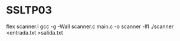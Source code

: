 # SSLTP03
flex scanner.l
gcc -g -Wall scanner.c main.c -o scanner -lfl
./scanner <entrada.txt >salida.txt
